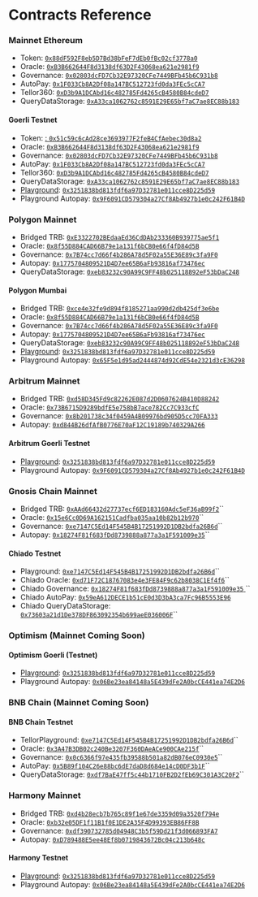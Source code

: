 # Contracts Reference

### **Mainnet Ethereum**

* Token: [`0x88dF592F8eb5D7Bd38bFeF7dEb0fBc02cf3778a0`](https://etherscan.io/address/0x88dF592F8eb5D7Bd38bFeF7dEb0fBc02cf3778a0)
* Oracle: [`0xB3B662644F8d3138df63D2F43068ea621e2981f9`](https://etherscan.io/address/0xB3B662644F8d3138df63D2F43068ea621e2981f9)
* Governance: [`0x02803dcFD7Cb32E97320CFe7449BFb45b6C931b8`](https://etherscan.io/address/0x02803dcFD7Cb32E97320CFe7449BFb45b6C931b8)
* AutoPay: [`0x1F033Cb8A2Df08a147BC512723fd0da3FEc5cCA7`](https://etherscan.io/address/0x1F033Cb8A2Df08a147BC512723fd0da3FEc5cCA7)
* Tellor360: [`0xD3b9A1DCAbd16c482785Fd4265cB4580B84cdeD7`](https://etherscan.io/address/0xD3b9A1DCAbd16c482785Fd4265cB4580B84cdeD7)
* QueryDataStorage: [`0xA33ca1062762c8591E29E65bf7aC7ae8EC88b183`](https://etherscan.io/address/0xA33ca1062762c8591E29E65bf7aC7ae8EC88b183)

#### **Goerli Testnet**

* Token: [: `0x51c59c6cAd28ce3693977F2feB4CfAebec30d8a2`](https://goerli.etherscan.io/address/0x51c59c6cAd28ce3693977F2feB4CfAebec30d8a2)
* Oracle: [`0xB3B662644F8d3138df63D2F43068ea621e2981f9`](https://goerli.etherscan.io/address/0xB3B662644F8d3138df63D2F43068ea621e2981f9)
* Governance: [`0x02803dcFD7Cb32E97320CFe7449BFb45b6C931b8`](https://goerli.etherscan.io/address/0x02803dcFD7Cb32E97320CFe7449BFb45b6C931b8)
* AutoPay: [`0x1F033Cb8A2Df08a147BC512723fd0da3FEc5cCA7`](https://goerli.etherscan.io/address/0x1F033Cb8A2Df08a147BC512723fd0da3FEc5cCA7)
* Tellor360: [`0xD3b9A1DCAbd16c482785Fd4265cB4580B84cdeD7`](https://goerli.etherscan.io/address/0xD3b9A1DCAbd16c482785Fd4265cB4580B84cdeD7)
* QueryDataStorage: [`0xA33ca1062762c8591E29E65bf7aC7ae8EC88b183`](https://goerli.etherscan.io/address/0xA33ca1062762c8591E29E65bf7aC7ae8EC88b183)
* [Playground](../getting-data/tellor-playground.md#overview): [`0x3251838bd813fdf6a97D32781e011cce8D225d59`](https://goerli.etherscan.io/address/0x3251838bd813fdf6a97D32781e011cce8D225d59#code)
* Playground Autopay: [`0x9F6091CD579304a27Cf8Ab4927b1e0c242F61B4D`](https://goerli.etherscan.io/address/0x9F6091CD579304a27Cf8Ab4927b1e0c242F61B4D)

### **Polygon Mainnet**

* Bridged TRB: [`0xE3322702BEdaaEd36CdDAb233360B939775ae5f1`](https://polygonscan.com/address/0xE3322702BEdaaEd36CdDAb233360B939775ae5f1)
* Oracle: [`0x8f55D884CAD66B79e1a131f6bCB0e66f4fD84d5B`](https://polygonscan.com/address/0x8f55D884CAD66B79e1a131f6bCB0e66f4fD84d5B)
* Governance: [`0x7B74cc7d66f4b286A78d5F02a55E36E89c3fa9F0`](https://polygonscan.com/address/0x7B74cc7d66f4b286A78d5F02a55E36E89c3fa9F0)
* Autopay: [`0x1775704809521D4D7ee65B6aFb93816af73476ec`](https://polygonscan.com/address/0x1775704809521D4D7ee65B6aFb93816af73476ec)
* QueryDataStorage: [`0xeb83232c90A99C9FF48b025118892eF53bDaC248`](https://polygonscan.com/address/0xeb83232c90A99C9FF48b025118892eF53bDaC248)

#### **Polygon Mumbai**

* Bridged TRB: [`0xce4e32fe9d894f8185271aa990d2db425df3e6be`](https://mumbai.polygonscan.com/address/0xce4e32fe9d894f8185271aa990d2db425df3e6be)
* Oracle: [`0x8f55D884CAD66B79e1a131f6bCB0e66f4fD84d5B`](https://mumbai.polygonscan.com/address/0x8f55D884CAD66B79e1a131f6bCB0e66f4fD84d5B)
* Governance: [`0x7B74cc7d66f4b286A78d5F02a55E36E89c3fa9F0`](https://mumbai.polygonscan.com/address/0x7B74cc7d66f4b286A78d5F02a55E36E89c3fa9F0)
* Autopay: [`0x1775704809521D4D7ee65B6aFb93816af73476ec`](https://mumbai.polygonscan.com/address/0x1775704809521D4D7ee65B6aFb93816af73476ec)
* QueryDataStorage: [`0xeb83232c90A99C9FF48b025118892eF53bDaC248`](https://mumbai.polygonscan.com/address/0xeb83232c90A99C9FF48b025118892eF53bDaC248)
* [Playground](../getting-data/tellor-playground.md#overview): [`0x3251838bd813fdf6a97D32781e011cce8D225d59`](https://mumbai.polygonscan.com/address/0x3251838bd813fdf6a97D32781e011cce8D225d59#code)
* Playground Autopay: [`0x65F5e1d95ad2444874d92CdE54e2321d3cE36298`](https://mumbai.polygonscan.com/address/0x65F5e1d95ad2444874d92CdE54e2321d3cE36298)

### Arbitrum Mainnet

* Bridged TRB: [`0xd58D345Fd9c82262E087d2D0607624B410D88242`](https://arbiscan.io/address/0xd58D345Fd9c82262E087d2D0607624B410D88242)
* Oracle: [`0x73B6715D9289bdfE5e758bB7ace782Cc7C933cfC`](https://arbiscan.io/address/0x73b6715d9289bdfe5e758bb7ace782cc7c933cfc)
* Governance: [`0x8b201738c34f0459A4B09976bd905D5cc70FA333`](https://arbiscan.io/address/0x8b201738c34f0459a4b09976bd905d5cc70fa333#code)
* Autopay: [`0xd844B26dfAfB0776E70aF12C19189b740329A266`](https://arbiscan.io/address/0xd844b26dfafb0776e70af12c19189b740329a266)

#### Arbitrum Goerli Testnet

* [Playground](../getting-data/tellor-playground.md#overview): [`0x3251838bd813fdf6a97D32781e011cce8D225d59`](https://goerli.arbiscan.io/address/0x3251838bd813fdf6a97D32781e011cce8D225d59#code)
* Playground Autopay: [`0x9F6091CD579304a27Cf8Ab4927b1e0c242F61B4D`](https://goerli.arbiscan.io/address/0x9f6091cd579304a27cf8ab4927b1e0c242f61b4d)

### Gnosis Chain Mainnet

* Bridged TRB: [`0xAAd66432d27737ecf6ED183160Adc5eF36aB99f2`](https://gnosisscan.io/address/0xaad66432d27737ecf6ed183160adc5ef36ab99f2)``
* Oracle: [`0x15e6Cc0D69A162151Cadfba035aa10b82b12b970`](https://gnosisscan.io/address/0x15e6Cc0D69A162151Cadfba035aa10b82b12b970)``
* Governance: [`0xe7147C5Ed14F545B4B17251992D1DB2bdfa26B6d`](https://gnosisscan.io/address/0xe7147C5Ed14F545B4B17251992D1DB2bdfa26B6d)``
* Autopay: [`0x18274F81f683fDd8739888a877a3a1F591009e35`](https://gnosisscan.io/address/0x18274f81f683fdd8739888a877a3a1f591009e35)``

#### Chiado Testnet

* Playground: [`0xe7147C5Ed14F545B4B17251992D1DB2bdfa26B6d`](https://blockscout.com/gnosis/chiado/address/0xe7147C5Ed14F545B4B17251992D1DB2bdfa26B6d)``
* Chiado Oracle: [`0xd71F72C18767083e4e3FE84F9c62b8038C1Ef4f6`](https://blockscout.com/gnosis/chiado/address/0xd71F72C18767083e4e3FE84F9c62b8038C1Ef4f6)``
* Chiado Governance: [`0x18274F81f683fDd8739888a877a3a1F591009e35` ](https://blockscout.com/gnosis/chiado/address/0x18274F81f683fDd8739888a877a3a1F591009e35)``
* Chiado AutoPay: [`0x59eA612DECE1b51cE0d3D3bA3ca7Fc96B5553E96`](https://blockscout.com/gnosis/chiado/address/0x59eA612DECE1b51cE0d3D3bA3ca7Fc96B5553E96)&#x20;
* Chiado QueryDataStorage: [`0x73603a21d1De378DF863092354b699aeE036006F`](https://blockscout.com/gnosis/chiado/address/0x73603a21d1De378DF863092354b699aeE036006F)``

### Optimism (Mainnet Coming Soon)

#### Optimism Goerli (Testnet)

* [Playground](../getting-data/tellor-playground.md#overview): [`0x3251838bd813fdf6a97D32781e011cce8D225d59`](https://goerli-optimism.etherscan.io/address/0x3251838bd813fdf6a97D32781e011cce8D225d59)
* Playground Autopay: [`0x06Be23ea84148a5E439dFe2A0bcCE441ea74E2D6`](https://goerli-optimism.etherscan.io/address/0x06Be23ea84148a5E439dFe2A0bcCE441ea74E2D6)

### BNB Chain (Mainnet Coming Soon)

#### BNB Chain Testnet

* TellorPlayground: [`0xe7147C5Ed14F545B4B17251992D1DB2bdfa26B6d`](https://testnet.bscscan.com/address/0xe7147c5ed14f545b4b17251992d1db2bdfa26b6d)``
* Oracle: [`0x3A47B3DB02c240Be3207F360DAeACe900CAe215f`](https://testnet.bscscan.com/address/0x3a47b3db02c240be3207f360daeace900cae215f#code)``
* Governance: [`0x0c6366f97e435fb39588b501a82dB076eC0930e5`](https://testnet.bscscan.com/address/0x0c6366f97e435fb39588b501a82dB076eC0930e5)``
* AutoPay: [`0x5B89f104C26e88bc6dE7daD8d684e14cD0DF3b1F`](https://testnet.bscscan.com/address/0x5b89f104c26e88bc6de7dad8d684e14cd0df3b1f)``
* QueryDataStorage: [`0xdf7BaE47ff5c44b1710FB2D2fEb69C301A3C20F2`](https://testnet.bscscan.com/address/0xdf7bae47ff5c44b1710fb2d2feb69c301a3c20f2)``

### Harmony Mainnet

* Bridged TRB: [`0xd4b28ecb7b765c89f1e67de3359d09a3520f794e`](https://explorer.harmony.one/address/0xd4b28ecb7b765c89f1e67de3359d09a3520f794e)
* Oracle: [`0xb32e05DF1f11B1f0E1DE2A35F4D99393EB86FF8B`](https://explorer.harmony.one/address/0xb32e05df1f11b1f0e1de2a35f4d99393eb86ff8b)
* Governance: [`0xdf390732785d04948C3b5f59Dd21f3d066893FA7`](https://explorer.harmony.one/address/0xdf390732785d04948c3b5f59dd21f3d066893fa7)
* Autopay: [`0xD789488E5ee48Ef8b0719843672Bc04c213b648c`](https://explorer.harmony.one/address/0xD789488E5ee48Ef8b0719843672Bc04c213b648c)

#### Harmony Testnet

* [Playground](../getting-data/tellor-playground.md#overview): [`0x3251838bd813fdf6a97D32781e011cce8D225d59`](https://explorer.testnet.harmony.one/address/0x3251838bd813fdf6a97D32781e011cce8D225d59?activeTab=7)
* Playground Autopay: [`0x06Be23ea84148a5E439dFe2A0bcCE441ea74E2D6`](https://explorer.testnet.harmony.one/address/0x06Be23ea84148a5E439dFe2A0bcCE441ea74E2D6)

